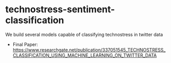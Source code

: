# technostress-sentiment-classification
We build several models capable of classifying technostress in twitter data

- Final Paper: https://www.researchgate.net/publication/337051545_TECHNOSTRESS_CLASSIFICATION_USING_MACHINE_LEARNING_ON_TWITTER_DATA 
